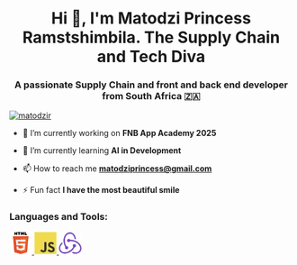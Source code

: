 <h1 align="center">Hi 👋, I'm Matodzi Princess Ramstshimbila. The Supply Chain and Tech Diva</h1>
<h3 align="center">A passionate Supply Chain and front and back end developer from South Africa 🇿🇦</h3>

<p align="left"> <a href="https://github.com/ryo-ma/github-profile-trophy"><img src="https://github-profile-trophy.vercel.app/?username=matodzir" alt="matodzir" /></a> </p>

- 🔭 I’m currently working on **FNB App Academy 2025**

- 🌱 I’m currently learning **AI in Development**

- 📫 How to reach me **matodziprincess@gmail.com**

- ⚡ Fun fact **I have the most beautiful smile**

<p align="left">
</p>

<h3 align="left">Languages and Tools:</h3>
<p align="left"> <a href="https://www.w3.org/html/" target="_blank" rel="noreferrer"> <img src="https://raw.githubusercontent.com/devicons/devicon/master/icons/html5/html5-original-wordmark.svg" alt="html5" width="40" height="40"/> </a> <a href="https://developer.mozilla.org/en-US/docs/Web/JavaScript" target="_blank" rel="noreferrer"> <img src="https://raw.githubusercontent.com/devicons/devicon/master/icons/javascript/javascript-original.svg" alt="javascript" width="40" height="40"/> </a> <a href="https://redux.js.org" target="_blank" rel="noreferrer"> <img src="https://raw.githubusercontent.com/devicons/devicon/master/icons/redux/redux-original.svg" alt="redux" width="40" height="40"/> </a> </p>
